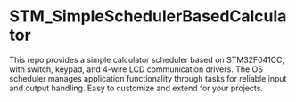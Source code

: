 # STM_SimpleSchedulerBasedCalculator
This repo provides a simple calculator scheduler based on STM32F041CC, with switch, keypad, and 4-wire LCD communication drivers. The OS scheduler manages application functionality through tasks for reliable input and output handling. Easy to customize and extend for your projects.
